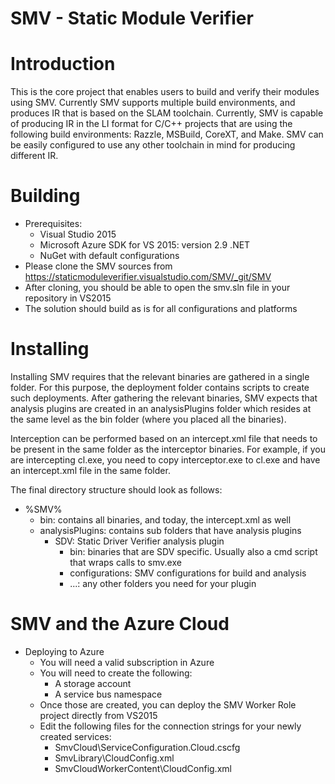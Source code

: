 SMV - Static Module Verifier
============================

# Introduction
This is the core project that enables users to build and verify their
modules using SMV. Currently SMV supports multiple build environments,
and produces IR that is based on the SLAM toolchain. Currently, SMV is
capable of producing IR in the LI format for C/C++ projects that are
using the following build environments: Razzle, MSBuild, CoreXT, and
Make. SMV can be easily configured to use any other toolchain in mind
for producing different IR.

# Building
- Prerequisites:
  + Visual Studio 2015
  + Microsoft Azure SDK for VS 2015: version 2.9 .NET
  + NuGet with default configurations
- Please clone the SMV sources from https://staticmoduleverifier.visualstudio.com/SMV/_git/SMV
- After cloning, you should be able to open the smv.sln file in your repository in VS2015
- The solution should build as is for all configurations and platforms

# Installing
Installing SMV requires that the relevant binaries are gathered in a
single folder. For this purpose, the deployment folder contains
scripts to create such deployments. After gathering the relevant
binaries, SMV expects that analysis plugins are created in an
analysisPlugins folder which resides at the same level as the bin
folder (where you placed all the binaries).

Interception can be performed based on an intercept.xml file that
needs to be present in the same folder as the interceptor
binaries. For example, if you are intercepting cl.exe, you need to
copy interceptor.exe to cl.exe and have an intercept.xml file in the
same folder.

The final directory structure should look as follows:

- %SMV%
  + bin: contains all binaries, and today, the intercept.xml as well
  + analysisPlugins: contains sub folders that have analysis plugins
    * SDV: Static Driver Verifier analysis plugin
      - bin: binaries that are SDV specific. Usually also a cmd script that wraps calls to smv.exe
      - configurations: SMV configurations for build and analysis
      - ...: any other folders you need for your plugin

# SMV and the Azure Cloud
- Deploying to Azure
  + You will need a valid subscription in Azure
  + You will need to create the following:
    * A storage account
    * A service bus namespace
  + Once those are created, you can deploy the SMV Worker Role project directly from VS2015
  + Edit the following files for the connection strings for your newly created services:
    * SmvCloud\ServiceConfiguration.Cloud.cscfg
    * SmvLibrary\CloudConfig.xml
    * SmvCloudWorkerContent\CloudConfig.xml
  
